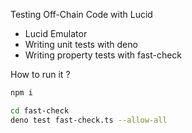  Testing Off-Chain Code with Lucid
- Lucid Emulator
- Writing unit tests with deno
- Writing property tests with fast-check

How to run it ?

```bash
npm i
```
```bash
cd fast-check
deno test fast-check.ts --allow-all
```